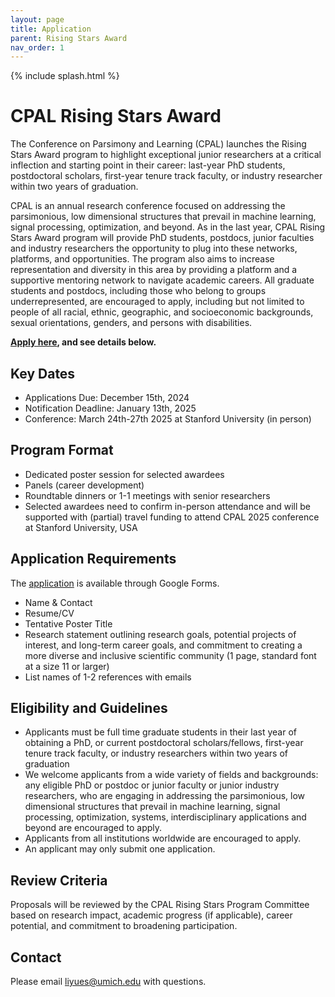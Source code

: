 ```yaml
---
layout: page
title: Application
parent: Rising Stars Award
nav_order: 1
---
```


{% include splash.html %}

# CPAL Rising Stars Award

The Conference on Parsimony and Learning (CPAL) launches the Rising Stars Award
program to highlight exceptional junior researchers at a critical inflection and
starting point in their career: last-year PhD students, postdoctoral scholars,
first-year tenure track faculty, or industry researcher within two years of
graduation.

CPAL is an annual research conference focused on addressing the parsimonious,
low dimensional structures that prevail in machine learning, signal processing,
optimization, and beyond. As in the last year, CPAL Rising Stars Award program
will provide PhD students, postdocs, junior faculties and industry researchers
the opportunity to plug into these networks, platforms, and opportunities. The
program also aims to increase representation and diversity in this area by
providing a platform and a supportive mentoring network to navigate academic
careers. All graduate students and postdocs, including those who belong to
groups underrepresented, are encouraged to apply, including but not limited to
people of all racial, ethnic, geographic, and socioeconomic backgrounds, sexual
orientations, genders, and persons with disabilities.

**[Apply here](https://docs.google.com/forms/d/e/1FAIpQLSdaf9wAIlBwSa1ssRvMDq27tM67Va_-1lc-q0RgF6ilzNlIrw/viewform), and see details below.**

## Key Dates

- Applications Due: December 15th, 2024
- Notification Deadline: January 13th, 2025
- Conference: March 24th-27th 2025 at Stanford University (in person)

## Program Format

- Dedicated poster session for selected awardees
- Panels (career development)
- Roundtable dinners or 1-1 meetings with senior researchers
- Selected awardees need to confirm in-person attendance and will be supported
  with (partial) travel funding to attend CPAL 2025 conference at Stanford
  University, USA

## Application Requirements

The [application](https://docs.google.com/forms/d/e/1FAIpQLSdaf9wAIlBwSa1ssRvMDq27tM67Va_-1lc-q0RgF6ilzNlIrw/viewform) is available through Google Forms.
- Name & Contact 
- Resume/CV
- Tentative Poster Title
- Research statement outlining research goals, potential projects of interest,
  and long-term career goals, and commitment to creating a more diverse and
  inclusive scientific community (1 page, standard font at a size 11 or larger)
- List names of 1-2 references with emails

## Eligibility and Guidelines

- Applicants must be full time graduate students in their last year of
  obtaining a PhD, or current postdoctoral scholars/fellows, first-year tenure
  track faculty, or industry researchers within two years of graduation
- We welcome applicants from a wide variety of fields and backgrounds: any
  eligible PhD or postdoc or junior faculty or junior industry researchers, who
  are engaging in addressing the parsimonious, low dimensional structures that
  prevail in machine learning, signal processing, optimization, systems,
  interdisciplinary applications and beyond are encouraged to apply.
- Applicants from all institutions worldwide are encouraged to apply.
- An applicant may only submit one application.

## Review Criteria

Proposals will be reviewed by the CPAL Rising Stars Program Committee based on
research impact, academic progress (if applicable), career potential, and
commitment to broadening participation.

## Contact

Please email [liyues@umich.edu](mailto:liyues@umich.edu) with questions.
